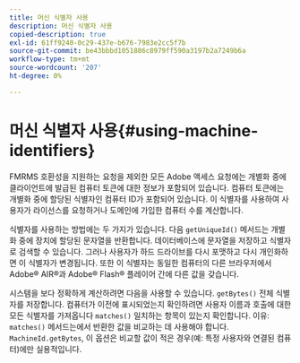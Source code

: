 ```yaml
---
title: 머신 식별자 사용
description: 머신 식별자 사용
copied-description: true
exl-id: 61ff9240-0c29-437e-b676-7983e2cc5f7b
source-git-commit: be43bbbd1051886c8979ff590a3197b2a7249b6a
workflow-type: tm+mt
source-wordcount: '207'
ht-degree: 0%

---
```


# 머신 식별자 사용{#using-machine-identifiers}

FMRMS 호환성을 지원하는 요청을 제외한 모든 Adobe 액세스 요청에는 개별화 중에 클라이언트에 발급된 컴퓨터 토큰에 대한 정보가 포함되어 있습니다. 컴퓨터 토큰에는 개별화 중에 할당된 식별자인 컴퓨터 ID가 포함되어 있습니다. 이 식별자를 사용하여 사용자가 라이선스를 요청하거나 도메인에 가입한 컴퓨터 수를 계산합니다.

식별자를 사용하는 방법에는 두 가지가 있습니다. 다음 `getUniqueId()` 메서드는 개별화 중에 장치에 할당된 문자열을 반환합니다. 데이터베이스에 문자열을 저장하고 식별자로 검색할 수 있습니다. 그러나 사용자가 하드 드라이브를 다시 포맷하고 다시 개인화하면 이 식별자가 변경됩니다. 또한 이 식별자는 동일한 컴퓨터의 다른 브라우저에서 Adobe® AIR®과 Adobe® Flash® 플레이어 간에 다른 값을 갖습니다.

시스템을 보다 정확하게 계산하려면 다음을 사용할 수 있습니다. `getBytes()` 전체 식별자를 저장합니다. 컴퓨터가 이전에 표시되었는지 확인하려면 사용자 이름과 호출에 대한 모든 식별자를 가져옵니다 `matches()` 일치하는 항목이 있는지 확인합니다. 이유: `matches()` 메서드는에서 반환한 값을 비교하는 데 사용해야 합니다. `MachineId.getBytes`, 이 옵션은 비교할 값이 적은 경우(예: 특정 사용자와 연결된 컴퓨터)에만 실용적입니다.

